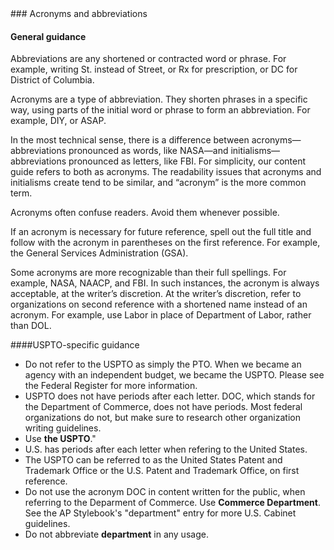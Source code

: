 <div class="pl-pattern">
### Acronyms and abbreviations

#### General guidance
Abbreviations are any shortened or contracted word or phrase. For example, writing St. instead of Street, or Rx for prescription, or DC for District of Columbia.

Acronyms are a type of abbreviation. They shorten phrases in a specific way, using parts of the initial word or phrase to form an abbreviation. For example, DIY, or ASAP.

In the most technical sense, there is a difference between acronyms—abbreviations pronounced as words, like NASA—and initialisms—abbreviations pronounced as letters, like FBI. For simplicity, our content guide refers to both as acronyms. The readability issues that acronyms and initialisms create tend to be similar, and “acronym” is the more common term.

Acronyms often confuse readers. Avoid them whenever possible.

If an acronym is necessary for future reference, spell out the full title and follow with the acronym in parentheses on the first reference. For example, the General Services Administration (GSA).

Some acronyms are more recognizable than their full spellings. For example, NASA, NAACP, and FBI. In such instances, the acronym is always acceptable, at the writer’s discretion.
At the writer’s discretion, refer to organizations on second reference with a shortened name instead of an acronym. For example, use Labor in place of Department of Labor, rather than DOL.

####USPTO-specific guidance 

- Do not refer to the USPTO as simply the PTO. When we became an agency with an independent budget, we became the USPTO. Please see the Federal Register for more information.
- USPTO does not have periods after each letter. DOC, which stands for the Department of Commerce, does not have periods. Most federal organizations do not, but make sure to research other organization writing guidelines.
- Use <b>the USPTO</b>."
- U.S. has periods after each letter when refering to the United States.
- The USPTO can be referred to as the United States Patent and Trademark Office or the U.S. Patent and Trademark Office, on first reference. 
- Do not use the acronym DOC in content written for the public, when referring to the Deparment of Commerce. Use <b>Commerce Department</b>. See the AP Stylebook's "department" entry for more U.S. Cabinet guidelines.
- Do not abbreviate <b>department</b> in any usage.
</div>
